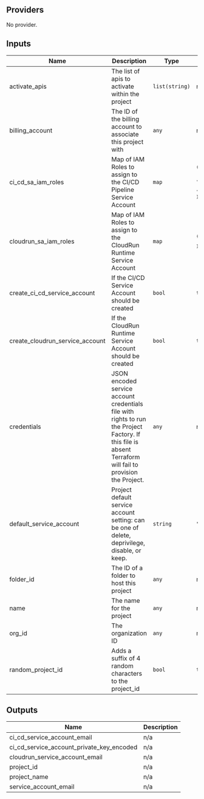 ## Providers

No provider.

## Inputs

| Name | Description | Type | Default | Required |
|------|-------------|------|---------|:-----:|
| activate\_apis | The list of apis to activate within the project | `list(string)` | n/a | yes |
| billing\_account | The ID of the billing account to associate this project with | `any` | n/a | yes |
| ci\_cd\_sa\_iam\_roles | Map of IAM Roles to assign to the CI/CD Pipeline Service Account | `map` | <code><pre>{<br>  "r0": "roles/iam.serviceAccountUser",<br>  "r1": "roles/run.admin",<br>  "r2": "roles/storage.admin"<br>}<br></pre></code> | no |
| cloudrun\_sa\_iam\_roles | Map of IAM Roles to assign to the CloudRun Runtime Service Account | `map` | <code><pre>{<br>  "r0": "roles/editor"<br>}<br></pre></code> | no |
| create\_ci\_cd\_service\_account | If the CI/CD Service Account should be created | `bool` | `true` | no |
| create\_cloudrun\_service\_account | If the CloudRun Runtime Service Account should be created | `bool` | `true` | no |
| credentials | JSON encoded service account credentials file with rights to run the Project Factory. If this file is absent Terraform will fail to provision the Project. | `any` | n/a | yes |
| default\_service\_account | Project default service account setting: can be one of delete, deprivilege, disable, or keep. | `string` | `"deprivilege"` | no |
| folder\_id | The ID of a folder to host this project | `any` | n/a | yes |
| name | The name for the project | `any` | n/a | yes |
| org\_id | The organization ID | `any` | n/a | yes |
| random\_project\_id | Adds a suffix of 4 random characters to the project\_id | `bool` | `true` | no |

## Outputs

| Name | Description |
|------|-------------|
| ci\_cd\_service\_account\_email | n/a |
| ci\_cd\_service\_account\_private\_key\_encoded | n/a |
| cloudrun\_service\_account\_email | n/a |
| project\_id | n/a |
| project\_name | n/a |
| service\_account\_email | n/a |

